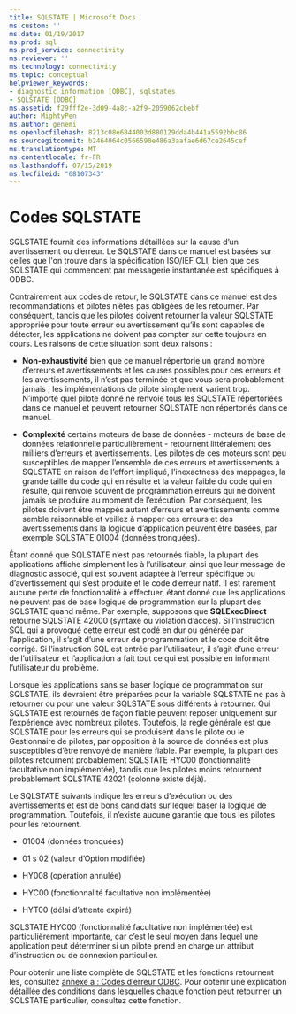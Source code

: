 ```yaml
---
title: SQLSTATE | Microsoft Docs
ms.custom: ''
ms.date: 01/19/2017
ms.prod: sql
ms.prod_service: connectivity
ms.reviewer: ''
ms.technology: connectivity
ms.topic: conceptual
helpviewer_keywords:
- diagnostic information [ODBC], sqlstates
- SQLSTATE [ODBC]
ms.assetid: f29fff2e-3d09-4a8c-a2f9-2059062cbebf
author: MightyPen
ms.author: genemi
ms.openlocfilehash: 8213c08e6844003d880129dda4b441a5592bbc86
ms.sourcegitcommit: b2464064c0566590e486a3aafae6d67ce2645cef
ms.translationtype: MT
ms.contentlocale: fr-FR
ms.lasthandoff: 07/15/2019
ms.locfileid: "68107343"
---
```

# <a name="sqlstates"></a>Codes SQLSTATE
SQLSTATE fournit des informations détaillées sur la cause d’un avertissement ou d’erreur. Le SQLSTATE dans ce manuel est basées sur celles que l'on trouve dans la spécification ISO/IEF CLI, bien que ces SQLSTATE qui commencent par messagerie instantanée est spécifiques à ODBC.  
  
 Contrairement aux codes de retour, le SQLSTATE dans ce manuel est des recommandations et pilotes n’êtes pas obligées de les retourner. Par conséquent, tandis que les pilotes doivent retourner la valeur SQLSTATE appropriée pour toute erreur ou avertissement qu’ils sont capables de détecter, les applications ne doivent pas compter sur cette toujours en cours. Les raisons de cette situation sont deux raisons :  
  
-   **Non-exhaustivité** bien que ce manuel répertorie un grand nombre d’erreurs et avertissements et les causes possibles pour ces erreurs et les avertissements, il n’est pas terminée et que vous sera probablement jamais ; les implémentations de pilote simplement varient trop. N’importe quel pilote donné ne renvoie tous les SQLSTATE répertoriées dans ce manuel et peuvent retourner SQLSTATE non répertoriés dans ce manuel.  
  
-   **Complexité** certains moteurs de base de données - moteurs de base de données relationnelle particulièrement - retournent littéralement des milliers d’erreurs et avertissements. Les pilotes de ces moteurs sont peu susceptibles de mapper l’ensemble de ces erreurs et avertissements à SQLSTATE en raison de l’effort impliqué, l’inexactness des mappages, la grande taille du code qui en résulte et la valeur faible du code qui en résulte, qui renvoie souvent de programmation erreurs qui ne doivent jamais se produire au moment de l’exécution. Par conséquent, les pilotes doivent être mappés autant d’erreurs et avertissements comme semble raisonnable et veillez à mapper ces erreurs et des avertissements dans la logique d’application peuvent être basées, par exemple SQLSTATE 01004 (données tronquées).  
  
 Étant donné que SQLSTATE n’est pas retournés fiable, la plupart des applications affiche simplement les à l’utilisateur, ainsi que leur message de diagnostic associé, qui est souvent adaptée à l’erreur spécifique ou d’avertissement qui s’est produite et le code d’erreur natif. Il est rarement aucune perte de fonctionnalité à effectuer, étant donné que les applications ne peuvent pas de base logique de programmation sur la plupart des SQLSTATE quand même. Par exemple, supposons que **SQLExecDirect** retourne SQLSTATE 42000 (syntaxe ou violation d’accès). Si l’instruction SQL qui a provoqué cette erreur est codé en dur ou générée par l’application, il s’agit d’une erreur de programmation et le code doit être corrigé. Si l’instruction SQL est entrée par l’utilisateur, il s’agit d’une erreur de l’utilisateur et l’application a fait tout ce qui est possible en informant l’utilisateur du problème.  
  
 Lorsque les applications sans se baser logique de programmation sur SQLSTATE, ils devraient être préparées pour la variable SQLSTATE ne pas à retourner ou pour une valeur SQLSTATE sous différents à retourner. Qui SQLSTATE est retournés de façon fiable peuvent reposer uniquement sur l’expérience avec nombreux pilotes. Toutefois, la règle générale est que SQLSTATE pour les erreurs qui se produisent dans le pilote ou le Gestionnaire de pilotes, par opposition à la source de données est plus susceptibles d’être renvoyé de manière fiable. Par exemple, la plupart des pilotes retournent probablement SQLSTATE HYC00 (fonctionnalité facultative non implémentée), tandis que les pilotes moins retournent probablement SQLSTATE 42021 (colonne existe déjà).  
  
 Le SQLSTATE suivants indique les erreurs d’exécution ou des avertissements et est de bons candidats sur lequel baser la logique de programmation. Toutefois, il n’existe aucune garantie que tous les pilotes pour les retournent.  
  
-   01004 (données tronquées)  
  
-   01 s 02 (valeur d’Option modifiée)  
  
-   HY008 (opération annulée)  
  
-   HYC00 (fonctionnalité facultative non implémentée)  
  
-   HYT00 (délai d’attente expiré)  
  
 SQLSTATE HYC00 (fonctionnalité facultative non implémentée) est particulièrement importante, car c’est le seul moyen dans lequel une application peut déterminer si un pilote prend en charge un attribut d’instruction ou de connexion particulier.  
  
 Pour obtenir une liste complète de SQLSTATE et les fonctions retournent les, consultez [annexe a : Codes d’erreur ODBC](../../../odbc/reference/appendixes/appendix-a-odbc-error-codes.md). Pour obtenir une explication détaillée des conditions dans lesquelles chaque fonction peut retourner un SQLSTATE particulier, consultez cette fonction.
